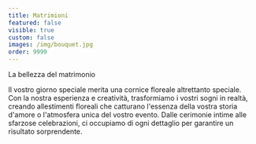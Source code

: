 ```yaml
---
title: Matrimioni
featured: false
visible: true
custom: false
images: /img/bouquet.jpg
order: 9999
---
```

La bellezza del matrimonio

<!--more-->

Il vostro giorno speciale merita una cornice floreale altrettanto speciale. Con la nostra esperienza e creatività, trasformiamo i vostri sogni in realtà, creando allestimenti floreali che catturano l'essenza della vostra storia d'amore o l'atmosfera unica del vostro evento. Dalle cerimonie intime alle sfarzose celebrazioni, ci occupiamo di ogni dettaglio per garantire un risultato sorprendente.
